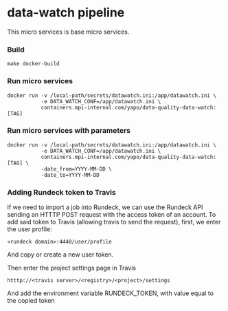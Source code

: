 # data-watch pipeline 

This micro services is base micro services. 

### Build
```
make docker-build
```

### Run micro services
```
docker run -v /local-path/secrets/datawatch.ini:/app/datawatch.ini \
           -e DATA_WATCH_CONF=/app/datawatch.ini \
           containers.mpi-internal.com/yapo/data-quality-data-watch:[TAG]
```

### Run micro services with parameters

```
docker run -v /local-path/secrets/datawatch.ini:/app/datawatch.ini \
           -e DATA_WATCH_CONF=/app/datawatch.ini \
           containers.mpi-internal.com/yapo/data-quality-data-watch:[TAG] \
           -date_from=YYYY-MM-DD \
           -date_to=YYYY-MM-DD
```

### Adding Rundeck token to Travis

If we need to import a job into Rundeck, we can use the Rundeck API
sending an HTTTP POST request with the access token of an account.
To add said token to Travis (allowing travis to send the request),
first, we enter the user profile:
```
<rundeck domain>:4440/user/profile
```
And copy or create a new user token.

Then enter the project settings page in Travis
```
htttp://<travis server>/<registry>/<project>/settings
```
And add the environment variable RUNDECK_TOKEN, with value equal
to the copied token
